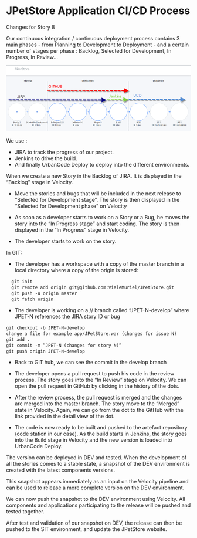 # JPetStore Application CI/CD Process

Changes for Story 8

Our continuous integration / continuous deployment process contains 3 main phases - from Planning to Development to Deployment - and a certain number of stages per phase : Backlog, Selected for Development, In Progress, In Review…

![Introduction CI CD](./images/Velocity-IntroCICD.png)

We use :
- JIRA to track the progress of our project.
- Jenkins to drive the build.
- And finally UrbanCode Deploy to deploy into the different environments.

When we create a new Story in the Backlog of JIRA. It is displayed  in the “Backlog” stage in Velocity.

-	Move the stories and bugs that will be included in the next release to “Selected for Development stage”. The story is then displayed in the “Selected for Development phase” on Velocity

-	As soon as a developer starts to work on a Story or a Bug, he moves the story into the “In Progress stage” and start coding. The story is then displayed in the “In Progress” stage in Velocity.

-	The developer starts to work on the story.

In GIT:
- The developer has a workspace with a copy of the master branch in a local directory where a copy of the origin is stored:
```
  git init
  git remote add origin git@github.com:VialeMuriel/JPetStore.git
  git push -u origin master
  git fetch origin
```
- The developer is working on a // branch called “JPET-N-develop” where JPET-N references the JIRA story ID or bug
```
git checkout -b JPET-N-develop
change a file for example app/JPetStore.war (changes for issue N)
git add .
git commit -m “JPET-N (changes for story N)”
git push origin JPET-N-develop
```
- Back to GIT hub, we can see the commit in the develop branch
-	The developer opens a pull request to push his code in the review process. The story goes into the “In Review” stage on Velocity. We can open the pull request in GitHub by clicking in the history of the dots.

-	After the review process, the pull request is merged and the changes are merged into the master branch. The story move to the “Merged” state in Velocity. Again, we can go from the dot to the GitHub with the link provided in the detail view of the dot.

-	The code is now ready to be built and pushed to the artefact repository (code station in our case). As the build starts in Jenkins, the story goes into the Build stage in Velocity and the new version is loaded into UrbanCode Deploy.


The version can be deployed in DEV and tested.
When the development of all the stories comes to a stable state, a snapshot of the DEV environment is created with the latest components versions.

This snapshot appears immediately as an input on the Velocity pipeline and can be used to release a more complete version on the DEV environment.

We can now push the snapshot to the DEV environment using Velocity. All components and applications participating to the release will be pushed and tested together.

After test and validation of our snapshot on DEV, the release can then be pushed to the SIT environment, and update the JPetStore website.  
